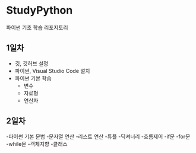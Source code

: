 # StudyPython
파이썬 기초 학습 리포지토리

## 1일차
- 깃, 깃허브 설정
- 파이썬, Visual Studio Code 설치
- 파이썬 기본 학습
    - 변수
    - 자료형
    - 연산자

## 2일차
-파이썬 기본 문법
    -문자열 연산
    -리스트 연산
    -튜플
    -딕셔너리
    -흐름제어
     -if문
     -for문
     -while문
     -객체지향
     -클래스

